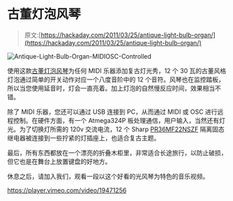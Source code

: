 # 古董灯泡风琴

> 原文:[https://hackaday.com/2011/03/25/antique-light-bulb-organ/](https://hackaday.com/2011/03/25/antique-light-bulb-organ/)

![](../Images/8dc197e564938e736f5b7c0dd5996c50.png "Antique-Light-Bulb-Organ-MIDIOSC-Controlled")

使用这款[古董灯泡风琴](http://www.instructables.com/id/Antique-Light-Bulb-Organ-MIDIOSC-Controlled/)为任何 MIDI 乐器添加复古灯光秀，12 个 30 瓦的古董风格灯泡通过简单的开关动作对应一个八度音阶中的 12 个音符。风琴也在监控踏板，所以当您使用延音时，灯会一直亮着。加上灯泡的自然慢反应时间，效果相当不错。

除了 MIDI 乐器，您还可以通过 USB 连接到 PC，从而通过 MIDI 或 OSC 进行远程控制。在硬件方面，有一个 Atmega324P 板处理通信，用户输入，当然还有灯光。为了切换灯所需的 120v 交流电流，12 个 Sharp [PR36MF22NSZF](http://media.digikey.com/pdf/Data%20Sheets/Sharp%20PDFs/PR26MF21NSZ,%20PR36MF2xNSZ.pdf) 隔离固态继电器被连接到一些拧紧的灯插座上，也适合复古主题。

最后，所有东西都放在一个漂亮的折叠木柜里，非常适合长途旅行，以防止破损，但它也是在舞台上放置键盘的好地方。

休息之后，请加入我们，观看一段以这个好看的光风琴为特色的音乐视频。

<https://player.vimeo.com/video/19471256>

</div> <strong/> </body> </html>